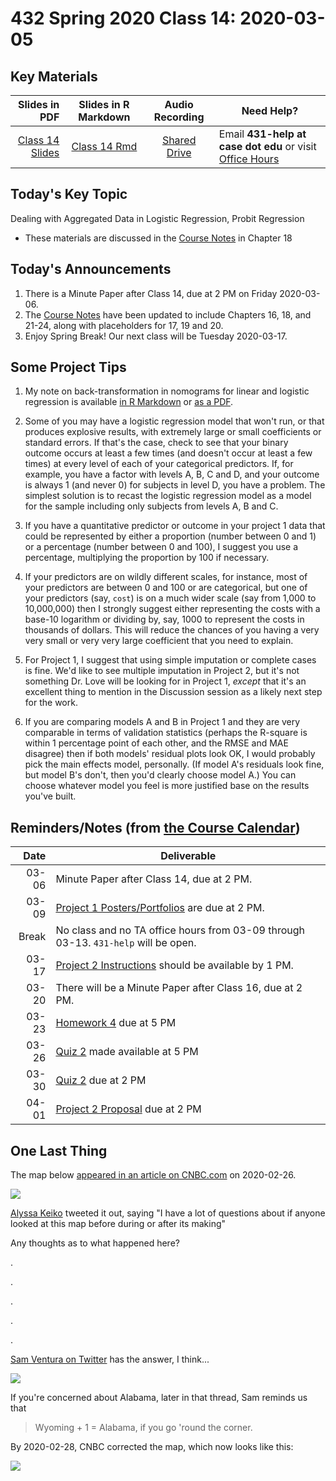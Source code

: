# 432 Spring 2020 Class 14: 2020-03-05

## Key Materials

Slides in PDF | Slides in R Markdown | Audio Recording | Need Help?
------------: | :------------------: | :--------------: | ---------------------------
[Class 14 Slides](https://github.com/THOMASELOVE/2020-432/blob/master/classes/class14/432_2020_slides14.pdf) | [Class 14 Rmd](https://github.com/THOMASELOVE/2020-432/blob/master/classes/class14/432_2020_slides14.Rmd) | [Shared Drive](http://bit.ly/432-2020-audio) | Email **431-help at case dot edu** or visit [Office Hours](https://github.com/THOMASELOVE/2020-432/blob/master/calendar.md#tas-and-office-hours)

## Today's Key Topic

Dealing with Aggregated Data in Logistic Regression, Probit Regression 
- These materials are discussed in the [Course Notes](https://thomaselove.github.io/2020-432-book/) in Chapter 18

## Today's Announcements

1. There is a Minute Paper after Class 14, due at 2 PM on Friday 2020-03-06.
2. The [Course Notes](https://thomaselove.github.io/2020-432-book/) have been updated to include Chapters 16, 18, and 21-24, along with placeholders for 17, 19 and 20.
3. Enjoy Spring Break! Our next class will be Tuesday 2020-03-17.

## Some Project Tips

1. My note on back-transformation in nomograms for linear and logistic regression is available [in R Markdown](https://github.com/THOMASELOVE/2020-432/blob/master/classes/class14/class14_nomogram_note.Rmd) or [as a PDF](https://github.com/THOMASELOVE/2020-432/blob/master/classes/class14/class14_nomogram_note.pdf).

2. Some of you may have a logistic regression model that won't run, or that produces explosive results, with extremely large or small coefficients or standard errors. If that's the case, check to see that your binary outcome occurs at least a few times (and doesn't occur at least a few times) at every level of each of your categorical predictors. If, for example, you have a factor with levels A, B, C and D, and your outcome is always 1 (and never 0) for subjects in level D, you have a problem. The simplest solution is to recast the logistic regression model as a model for the sample including only subjects from levels A, B and C.

3. If you have a quantitative predictor or outcome in your project 1 data that could be represented by either a proportion (number between 0 and 1) or a percentage (number between 0 and 100), I suggest you use a percentage, multiplying the proportion by 100 if necessary.

4. If your predictors are on wildly different scales, for instance, most of your predictors are between 0 and 100 or are categorical, but one of your predictors (say, `cost`) is on a much wider scale (say from 1,000 to 10,000,000) then I strongly suggest either representing the costs with a base-10 logarithm or dividing by, say, 1000 to represent the costs in thousands of dollars. This will reduce the chances of you having a very very small or very very large coefficient that you need to explain. 

5. For Project 1, I suggest that using simple imputation or complete cases is fine. We'd like to see multiple imputation in Project 2, but it's not something Dr. Love will be looking for in Project 1, *except* that it's an excellent thing to mention in the Discussion session as a likely next step for the work.

6. If you are comparing models A and B in Project 1 and they are very comparable in terms of validation statistics (perhaps the R-square is within 1 percentage point of each other, and the RMSE and MAE disagree) then if both models' residual plots look OK, I would probably pick the main effects model, personally. (If model A's residuals look fine, but model B's don't, then you'd clearly choose model A.) You can choose whatever model you feel is more justified base on the results you've built.

## Reminders/Notes (from [the Course Calendar](https://github.com/THOMASELOVE/2020-432/blob/master/calendar.md))

Date | Deliverable
----: | ---------------------------------------------------------------
03-06 | Minute Paper after Class 14, due at 2 PM.
03-09 | [Project 1 Posters/Portfolios](https://github.com/THOMASELOVE/2020-432/tree/master/projects/project1) are due at 2 PM.
Break | No class and no TA office hours from 03-09 through 03-13. `431-help` will be open.
03-17 | [Project 2 Instructions](https://github.com/THOMASELOVE/2020-432/tree/master/projects/project2) should be available by 1 PM.
03-20 | There will be a Minute Paper after Class 16, due at 2 PM.
03-23 | [Homework 4](https://github.com/THOMASELOVE/2020-432/tree/master/homework) due at 5 PM
03-26 | [Quiz 2](https://github.com/THOMASELOVE/2020-432/tree/master/quizzes) made available at 5 PM
03-30 | [Quiz 2](https://github.com/THOMASELOVE/2020-432/tree/master/quizzes) due at 2 PM
04-01 | [Project 2 Proposal](https://github.com/THOMASELOVE/2020-432/tree/master/projects/project2) due at 2 PM


## One Last Thing

The map below [appeared in an article on CNBC.com](https://www.cnbc.com/2020/02/26/people-skipping-medically-necessary-drugs-because-they-cost-too-much.html) on 2020-02-26.

![](https://github.com/THOMASELOVE/2020-432/blob/master/classes/class13/figures/cnbc_map_original.PNG)

[Alyssa Keiko](https://twitter.com/alyssakeiko/status/1233092947987529728) tweeted it out, saying "I have a lot of questions about if anyone looked at this map before during or after its making"

Any thoughts as to what happened here?

.

.

.

.

.

[Sam Ventura on Twitter](https://twitter.com/stat_sam/status/1233191157053693953?s=11) has the answer, I think...

![](https://github.com/THOMASELOVE/2020-432/blob/master/classes/class13/figures/sam_ventura_2020.PNG)

If you're concerned about Alabama, later in that thread, Sam reminds us that 

> Wyoming + 1 = Alabama, if you go 'round the corner.

By 2020-02-28, CNBC corrected the map, which now looks like this:

![](https://github.com/THOMASELOVE/2020-432/blob/master/classes/class13/figures/cnbc_map_corrected.PNG)
